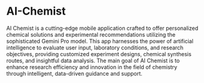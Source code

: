 # AI-Chemist

AI Chemist is a cutting-edge mobile application crafted to offer personalized chemical solutions and experimental recommendations utilizing the sophisticated Gemini Pro model. This app harnesses the power of artificial intelligence to evaluate user input, laboratory conditions, and research objectives, providing customized experiment designs, chemical synthesis routes, and insightful data analysis. The main goal of AI Chemist is to enhance research efficiency and innovation in the field of chemistry through intelligent, data-driven guidance and support.
